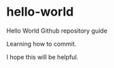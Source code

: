 # hello-world
Hello World Github repository guide

Learning how to commit.

I hope this will be helpful.
